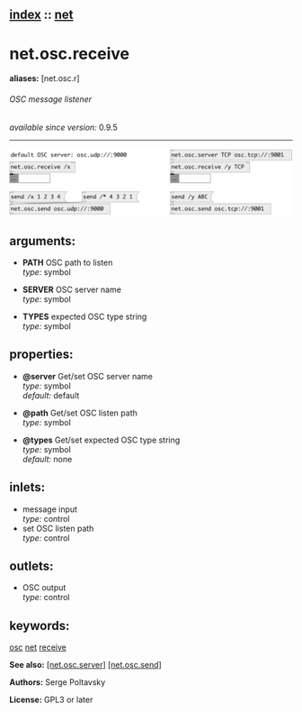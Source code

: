 [index](index.html) :: [net](category_net.html)
---

# net.osc.receive
**aliases:** [net.osc.r]


###### OSC message listener

*available since version:* 0.9.5

---




[![example](../examples/img/net.osc.receive.jpg)](../examples/pd/net.osc.receive.pd)



## arguments:

* **PATH**
OSC path to listen<br>
_type:_ symbol<br>

* **SERVER**
OSC server name<br>
_type:_ symbol<br>

* **TYPES**
expected OSC type string<br>
_type:_ symbol<br>





## properties:

* **@server** 
Get/set OSC server name<br>
_type:_ symbol<br>
_default:_ default<br>

* **@path** 
Get/set OSC listen path<br>
_type:_ symbol<br>

* **@types** 
Get/set expected OSC type string<br>
_type:_ symbol<br>
_default:_ none<br>



## inlets:

* message input<br>
_type:_ control
* set OSC listen path<br>
_type:_ control



## outlets:

* OSC output<br>
_type:_ control



## keywords:

[osc](keywords/osc.html)
[net](keywords/net.html)
[receive](keywords/receive.html)



**See also:**
[\[net.osc.server\]](net.osc.server.html)
[\[net.osc.send\]](net.osc.send.html)




**Authors:** Serge Poltavsky




**License:** GPL3 or later





